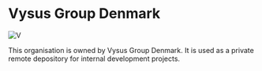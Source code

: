 # Vysus Group Denmark
![V]([https://vysus.sharepoint.com/vysus%20group%20%20updated%20templates/logos/vysus%20group/vysus_group_master_malmo_rgb-large.png?web=1](https://github.com/Vysus-Group-Denmark/.github/blob/main/VG-logo-5000px_wide.png))

This organisation is owned by Vysus Group Denmark. It is used as a private remote depository for internal development projects.
